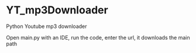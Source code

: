 # YT_mp3Downloader
Python Youtube mp3 downloader


Open main.py with an IDE, run the code, enter the url, it downloads the main path
